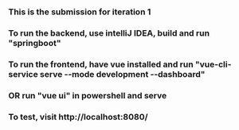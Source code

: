 ### This is the submission for iteration 1

### To run the backend, use intelliJ IDEA, build and run "springboot"

### To run the frontend, have vue installed and run "vue-cli-service serve --mode development --dashboard"

### OR run "vue ui" in powershell and serve

### To test, visit http://localhost:8080/
